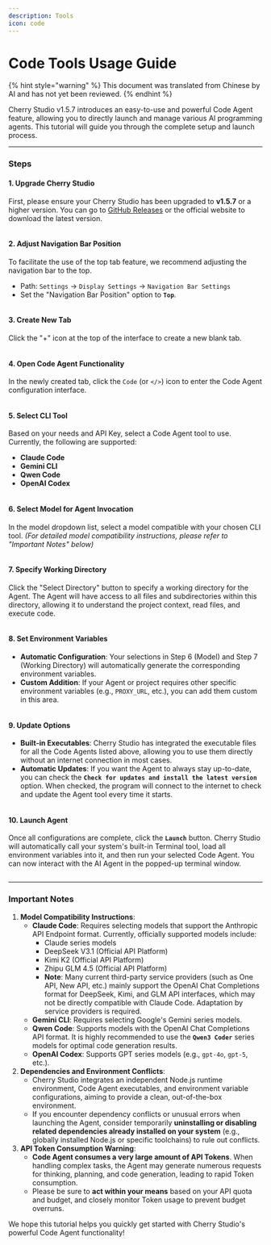 ```yaml
---
description: Tools
icon: code
---
```

# Code Tools Usage Guide


{% hint style="warning" %}
This document was translated from Chinese by AI and has not yet been reviewed.
{% endhint %}




Cherry Studio v1.5.7 introduces an easy-to-use and powerful Code Agent feature, allowing you to directly launch and manage various AI programming agents. This tutorial will guide you through the complete setup and launch process.

***

### Steps

#### 1. Upgrade Cherry Studio

First, please ensure your Cherry Studio has been upgraded to **v1.5.7** or a higher version. You can go to [GitHub Releases](https://github.com/CherryHQ/cherry-studio/releases) or the official website to download the latest version.

<figure><img src="../.gitbook/assets/image (2) (1).png" alt=""><figcaption></figcaption></figure>

#### 2. Adjust Navigation Bar Position

To facilitate the use of the top tab feature, we recommend adjusting the navigation bar to the top.

*   Path: `Settings` -> `Display Settings` -> `Navigation Bar Settings`
*   Set the "Navigation Bar Position" option to **`Top`**.

<figure><img src="../.gitbook/assets/image (1) (1) (1).png" alt=""><figcaption></figcaption></figure>

#### 3. Create New Tab

Click the "+" icon at the top of the interface to create a new blank tab.

<figure><img src="../.gitbook/assets/image (2) (1) (1).png" alt=""><figcaption></figcaption></figure>

#### 4. Open Code Agent Functionality

In the newly created tab, click the `Code` (or `</>`) icon to enter the Code Agent configuration interface.

<figure><img src="../.gitbook/assets/image (3).png" alt=""><figcaption></figcaption></figure>

#### 5. Select CLI Tool

Based on your needs and API Key, select a Code Agent tool to use. Currently, the following are supported:

*   **Claude Code**
*   **Gemini CLI**
*   **Qwen Code**
*   **OpenAI Codex**

<figure><img src="../.gitbook/assets/image (4).png" alt=""><figcaption></figcaption></figure>

#### 6. Select Model for Agent Invocation

In the model dropdown list, select a model compatible with your chosen CLI tool. _(For detailed model compatibility instructions, please refer to "Important Notes" below)_

<figure><img src="../.gitbook/assets/image (5).png" alt=""><figcaption></figcaption></figure>

#### 7. Specify Working Directory

Click the "Select Directory" button to specify a working directory for the Agent. The Agent will have access to all files and subdirectories within this directory, allowing it to understand the project context, read files, and execute code.

<figure><img src="../.gitbook/assets/image (6).png" alt=""><figcaption></figcaption></figure>

#### 8. Set Environment Variables

*   **Automatic Configuration**: Your selections in Step 6 (Model) and Step 7 (Working Directory) will automatically generate the corresponding environment variables.
*   **Custom Addition**: If your Agent or project requires other specific environment variables (e.g., `PROXY_URL`, etc.), you can add them custom in this area.

<figure><img src="../.gitbook/assets/image (7).png" alt=""><figcaption></figcaption></figure>

#### 9. Update Options

*   **Built-in Executables**: Cherry Studio has integrated the executable files for all the Code Agents listed above, allowing you to use them directly without an internet connection in most cases.
*   **Automatic Updates**: If you want the Agent to always stay up-to-date, you can check the **`Check for updates and install the latest version`** option. When checked, the program will connect to the internet to check and update the Agent tool every time it starts.

<figure><img src="../.gitbook/assets/image (8).png" alt=""><figcaption></figcaption></figure>

#### 10. Launch Agent

Once all configurations are complete, click the **`Launch`** button. Cherry Studio will automatically call your system's built-in Terminal tool, load all environment variables into it, and then run your selected Code Agent. You can now interact with the AI Agent in the popped-up terminal window.

<figure><img src="../.gitbook/assets/image (9).png" alt=""><figcaption></figcaption></figure>

***

### Important Notes

1.  **Model Compatibility Instructions**:
    *   **Claude Code**: Requires selecting models that support the Anthropic API Endpoint format. Currently, officially supported models include:
        *   Claude series models
        *   DeepSeek V3.1 (Official API Platform)
        *   Kimi K2 (Official API Platform)
        *   Zhipu GLM 4.5 (Official API Platform)
        *   **Note**: Many current third-party service providers (such as One API, New API, etc.) mainly support the OpenAI Chat Completions format for DeepSeek, Kimi, and GLM API interfaces, which may not be directly compatible with Claude Code. Adaptation by service providers is required.
    *   **Gemini CLI**: Requires selecting Google's Gemini series models.
    *   **Qwen Code**: Supports models with the OpenAI Chat Completions API format. It is highly recommended to use the **`Qwen3 Coder`** series models for optimal code generation results.
    *   **OpenAI Codex**: Supports GPT series models (e.g., `gpt-4o`, `gpt-5`, etc.).
2.  **Dependencies and Environment Conflicts**:
    *   Cherry Studio integrates an independent Node.js runtime environment, Code Agent executables, and environment variable configurations, aiming to provide a clean, out-of-the-box environment.
    *   If you encounter dependency conflicts or unusual errors when launching the Agent, consider temporarily **uninstalling or disabling related dependencies already installed on your system** (e.g., globally installed Node.js or specific toolchains) to rule out conflicts.
3.  **API Token Consumption Warning**:
    *   **Code Agent consumes a very large amount of API Tokens**. When handling complex tasks, the Agent may generate numerous requests for thinking, planning, and code generation, leading to rapid Token consumption.
    *   Please be sure to **act within your means** based on your API quota and budget, and closely monitor Token usage to prevent budget overruns.

We hope this tutorial helps you quickly get started with Cherry Studio's powerful Code Agent functionality!